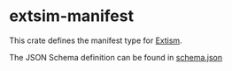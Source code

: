# extsim-manifest

This crate defines the manifest type for [Extism](https://github.com/extism/extism).

The JSON Schema definition can be found in [schema.json](https://github.com/extism/extism/blob/main/manifest/schema.json)
